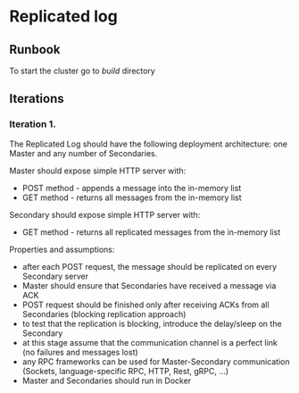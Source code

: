 # Replicated log

## Runbook
To start the cluster go to *build* directory 


## Iterations
  
### Iteration 1.
The Replicated Log should have the following deployment architecture: one Master and any number of Secondaries.
  
Master should expose simple HTTP server with: 
- POST method - appends a message into the in-memory list
- GET method - returns all messages from the in-memory list
  
Secondary should expose simple  HTTP server with:
- GET method - returns all replicated messages from the in-memory list
  
Properties and assumptions:
- after each POST request, the message should be replicated on every Secondary server
- Master should ensure that Secondaries have received a message via ACK
- POST request should be finished only after receiving ACKs from all Secondaries (blocking replication approach)
- to test that the replication is blocking, introduce the delay/sleep on the Secondary
- at this stage assume that the communication channel is a perfect link (no failures and messages lost)
- any RPC frameworks can be used for Master-Secondary communication (Sockets, language-specific RPC, HTTP, Rest, gRPC, …)
- Master and Secondaries should run in Docker
